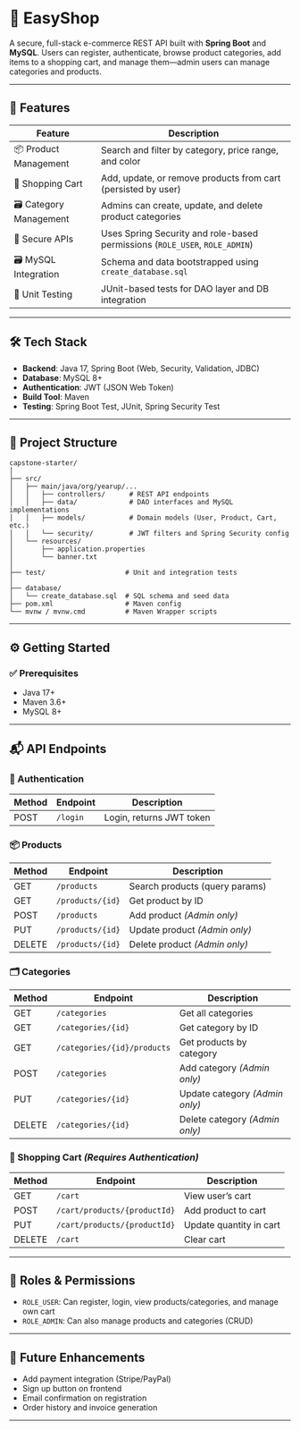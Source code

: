 # 🛒 EasyShop

A secure, full-stack e-commerce REST API built with **Spring Boot** and **MySQL**. Users can register, authenticate, browse product categories, add items to a shopping cart, and manage them—admin users can manage categories and products.

---

## 🚀 Features

| Feature                 | Description                                                                 |
| ----------------------- | --------------------------------------------------------------------------- |
| 📦 Product Management   | Search and filter by category, price range, and color                       |
| 🧺 Shopping Cart        | Add, update, or remove products from cart (persisted by user)               |
| 🗃️ Category Management | Admins can create, update, and delete product categories                    |
| 🔐 Secure APIs          | Uses Spring Security and role-based permissions (`ROLE_USER`, `ROLE_ADMIN`) |
| 🗃️ MySQL Integration   | Schema and data bootstrapped using `create_database.sql`                    |
| 🧪 Unit Testing         | JUnit-based tests for DAO layer and DB integration                          |

---

## 🛠️ Tech Stack

* **Backend**: Java 17, Spring Boot (Web, Security, Validation, JDBC)
* **Database**: MySQL 8+
* **Authentication**: JWT (JSON Web Token)
* **Build Tool**: Maven
* **Testing**: Spring Boot Test, JUnit, Spring Security Test

---

## 📂 Project Structure

```
capstone-starter/
│
├── src/
│   ├── main/java/org/yearup/...
│   │   ├── controllers/      # REST API endpoints
│   │   ├── data/             # DAO interfaces and MySQL implementations
│   │   ├── models/           # Domain models (User, Product, Cart, etc.)
│   │   └── security/         # JWT filters and Spring Security config
│   └── resources/
│       ├── application.properties
│       └── banner.txt
│
├── test/                    # Unit and integration tests
│
├── database/
│   └── create_database.sql  # SQL schema and seed data
├── pom.xml                  # Maven config
└── mvnw / mvnw.cmd          # Maven Wrapper scripts
```

---

## ⚙️ Getting Started

### ✅ Prerequisites

* Java 17+
* Maven 3.6+
* MySQL 8+

---

## 📬 API Endpoints

### 🔐 Authentication

| Method | Endpoint    | Description              |
| ------ | ----------- | ------------------------ |
| POST   | `/login`    | Login, returns JWT token |

### 📦 Products

| Method | Endpoint         | Description                    |
| ------ | ---------------- | ------------------------------ |
| GET    | `/products`      | Search products (query params) |
| GET    | `/products/{id}` | Get product by ID              |
| POST   | `/products`      | Add product *(Admin only)*     |
| PUT    | `/products/{id}` | Update product *(Admin only)*  |
| DELETE | `/products/{id}` | Delete product *(Admin only)*  |

### 🗂 Categories

| Method | Endpoint                    | Description                    |
| ------ | --------------------------- | ------------------------------ |
| GET    | `/categories`               | Get all categories             |
| GET    | `/categories/{id}`          | Get category by ID             |
| GET    | `/categories/{id}/products` | Get products by category       |
| POST   | `/categories`               | Add category *(Admin only)*    |
| PUT    | `/categories/{id}`          | Update category *(Admin only)* |
| DELETE | `/categories/{id}`          | Delete category *(Admin only)* |

### 🛒 Shopping Cart *(Requires Authentication)*

| Method | Endpoint                     | Description             |
| ------ | ---------------------------- | ----------------------- |
| GET    | `/cart`                      | View user’s cart        |
| POST   | `/cart/products/{productId}` | Add product to cart     |
| PUT    | `/cart/products/{productId}` | Update quantity in cart |
| DELETE | `/cart`                      | Clear cart              |

---

## 🔐 Roles & Permissions

* `ROLE_USER`: Can register, login, view products/categories, and manage own cart
* `ROLE_ADMIN`: Can also manage products and categories (CRUD)

---


## 🧠 Future Enhancements

* Add payment integration (Stripe/PayPal)
* Sign up button on frontend
* Email confirmation on registration
* Order history and invoice generation

---


